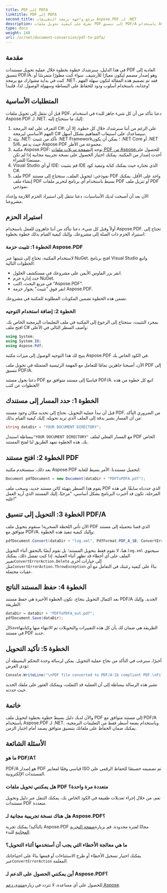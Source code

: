 ```yaml
---
title: PDF إلى PDFA
linktitle: PDF إلى PDFA
second_title: مرجع واجهة برمجة التطبيقات Aspose.PDF لـ .NET
description: تعرف على كيفية تحويل ملفات PDF إلى تنسيق PDF/A باستخدام Aspose.PDF لـ .NET من خلال هذا البرنامج التعليمي خطوة بخطوة.
type: docs
weight: 140
url: /ar/net/document-conversion/pdf-to-pdfa/
---
```

## مقدمة

في هذا الدليل، سنرشدك خطوة بخطوة خلال عملية تحويل مستندات PDF العادية إلى تنسيق PDF/A، وهو إصدار مصمم ليكون معيارًا للأرشيف. سواء كنت مطورًا متمرسًا أو كنت في بداية مشوارك مع برمجة .NET، فقد تم تصميم هذه المقالة لتكون سهلة الفهم وجذابة، باستخدام أسلوب ودود للحفاظ على البساطة وسهولة الوصول. لذا، فلنبدأ!

## المتطلبات الأساسية

قبل أن ننتقل إلى تحويل ملفات PDF، دعنا نتأكد من أن كل شيء جاهز للبدء في استخدام Aspose.PDF لـ .NET. إليك ما ستحتاج إليه:

1. التعرف على لغة البرمجة C#: على الرغم من أننا سنرشدك خلال كل خطوة، إلا أن الفهم الأساسي لبرمجة C# سيساعدك على استيعاب المفاهيم بشكل أسهل.
2. بيئة .NET: تأكد من تثبيت .NET Framework؛ يمكن أن يكون .NET Core أو .NET 5/6، حيث يدعم Aspose.PDF مجموعة من الأطر.
3.  مكتبة Aspose.PDF: توجه إلى[صفحة تنزيلات ملفات PDF من Aspose](https://releases.aspose.com/pdf/net)للحصول على أحدث إصدار من المكتبة. يمكنك اختيار الحصول على نسخة تجريبية مجانية إذا لم تكن مستعدًا للشراء.
4. Visual Studio أو أي IDE: قم بتثبيت IDE الذي تختاره حيث يمكنك كتابة وتنفيذ كود C#.
5. ملف PDF نموذجي: لتحويل الملف، ستحتاج إلى مستند PDF واحد على الأقل. يمكنك إنشاء ملف PDF بسيط باستخدام أي برنامج لتحرير ملفات PDF أو تنزيل ملف PDF نموذجي.

الآن بعد أن أصبحت لديك الأساسيات، دعنا ننتقل إلى استيراد الحزم اللازمة وإعداد مشروعنا.

## استيراد الحزم

أولاً وقبل كل شيء، دعنا نتأكد من أننا جاهزون للعمل باستخدام Aspose.PDF. تحتاج إلى استيراد الحزم ذات الصلة إلى مشروعك. وإليك كيفية القيام بذلك خطوة بخطوة:

### الخطوة 1: تثبيت حزمة Aspose.PDF

لاستخدام المكتبة، تحتاج إلى تثبيتها عبر NuGet. افتح برنامج Visual Studio واتبع الخطوات التالية:

- انقر بزر الماوس الأيمن على مشروعك في مستكشف الحلول.
- حدد إدارة حزم NuGet.
- في مربع البحث، اكتب “Aspose.PDF”.
- انقر فوق "تثبيت" بجوار حزمة Aspose.PDF.

تضمن هذه الخطوة تضمين المكونات المطلوبة للمكتبة في مشروعك.

### الخطوة 2: إضافة استخدام التوجيه

بمجرد التثبيت، ستحتاج إلى الرجوع إلى المكتبة في ملف التعليمات البرمجية الخاص بك. افتح ملف C# وأضف السطر التالي في الأعلى:

```csharp
using System;
using System.IO;
using Aspose.Pdf;
```

يتيح لك هذا التوجيه الوصول إلى ميزات مكتبة Aspose.PDF في الكود الخاص بك.

الآن، أصبحنا جاهزين تمامًا للتعامل مع المهمة الرئيسية المتمثلة في تحويل ملف PDF إلى تنسيق PDF/A.

دعنا نحول مستند PDF قياسيًا إلى مستند متوافق مع PDF/A. اتبع كل خطوة من هذه الخطوات عن كثب!

## الخطوة 1: حدد المسار إلى مستندك

قبل أن نبدأ عملية التحويل، نحتاج إلى تحديد مكان وجود مستند PDF. من الضروري التأكد من أن المسار يشير بدقة إلى الملف الذي تريد تحويله. إليك كيفية القيام بذلك:

```csharp
string dataDir = "YOUR DOCUMENT DIRECTORY";
```

 ببساطة استبدل`"YOUR DOCUMENT DIRECTORY"` مع المسار الفعلي لملف PDF الخاص بك. هذه الخطوة تمهد الطريق لنا لفتح المستند.

## الخطوة 2: افتح مستند PDF

بعد ذلك، سنستخدم مكتبة Aspose.PDF لتحميل مستندنا. الأمر بسيط للغاية:

```csharp
Document pdfDocument = new Document(dataDir + "PDFToPDFA.pdf");
```

يقوم هذا السطر بتهيئة كائن مستند جديد، وسحب ملف PDF الذي حددناه سابقًا. في هذه المرحلة، تكون قد أخبرت البرنامج بشكل أساسي، "مرحبًا، إليك المستند الذي أريد العمل عليه!"

## الخطوة 3: التحويل إلى تنسيق PDF/A

الآن تأتي اللحظة السحرية! سنقوم بتحويل ملف PDF الذي قمنا بتحميله إلى مستند متوافق مع PDF/A. وإليك كيفية تنفيذ هذه الخطوة:

```csharp
pdfDocument.Convert(dataDir + "log.xml", PdfFormat.PDF_A_1B, ConvertErrorAction.Delete);
```

 هنا، لا نقوم فقط بتحويل المستند؛ بل نقوم أيضًا بالتحقق أثناء التحويل.`log.xml` سيحتوي الملف على أي أخطاء قد تظهر أثناء العملية. إذا كنت تفضل ذلك، يمكنك تغيير`ConvertErrorAction.Delete` إلى خيارات أخرى مثل`ConvertErrorAction.ThrowException` بناءً على كيفية رغبتك في التعامل مع أي عقبات محتملة.

## الخطوة 4: حفظ المستند الناتج

بعد اكتمال التحويل بنجاح، تكون الخطوة الأخيرة هي حفظ مستند PDF/A الجديد. وإليك الطريقة:

```csharp
dataDir = dataDir + "PDFToPDFA_out.pdf";
pdfDocument.Save(dataDir);
```

 ال`Save`الطريقة هي ضمان لك بأن كل هذه التغييرات والتحويلات تم الانتهاء منها وكتابتها في مستند PDF جديد.

## الخطوة 5: تأكيد التحويل

أخيرًا، سنرغب في التأكد من نجاح عملية التحويل. يمكن لرسالة وحدة التحكم البسيطة أن تؤدي الغرض:

```csharp
Console.WriteLine("\nPDF file converted to PDF/A-1b compliant PDF.\nFile saved at " + dataDir);
```

تشير هذه الرسالة ببساطة إلى أن العملية قد اكتملت، ويمكنك العثور على ملفك الجديد حيث حددته.

## خاتمة

والآن لديك دليل بسيط خطوة بخطوة لتحويل ملف PDF إلى مستند متوافق مع PDF/A باستخدام Aspose.PDF لـ .NET. وباستخدام بضعة أسطر فقط من التعليمات البرمجية، يمكنك ضمان الحفاظ على ملفاتك بتنسيق متوافق يصمد أمام اختبار الزمن.


## الأسئلة الشائعة

### ما هو PDF/A؟
PDF/A هو إصدار PDF قياسي وفقًا لمعايير ISO تم تصميمه خصيصًا للحفاظ الرقمي على المستندات الإلكترونية.

### هل يمكنني تحويل ملفات PDF متعددة مرة واحدة؟
نعم، من خلال إجراء تعديلات طفيفة في الكود الخاص بك، يمكنك التنقل عبر دليل وتحويل مستندات PDF متعددة.

### هل هناك نسخة تجريبية مجانية لـ Aspose.PDF؟
بالتأكيد! يمكنك تجربة Aspose.PDF مجانًا لفترة محدودة. قم بزيارة[صفحة التجربة المجانية](https://releases.aspose.com/) للبدء.

### ما هي معالجة الأخطاء التي يجب أن أستخدمها أثناء التحويل؟
 يمكنك اختيار تسجيل الأخطاء أو طرح الاستثناءات أو قمعها بناءً على احتياجاتك عبر`ConvertErrorAction` المعلمة.

### أين يمكنني الحصول على الدعم لـ Aspose.PDF؟
 للحصول على أي مساعدة، لا تتردد في زيارة[منتدى دعم Aspose](https://forum.aspose.com/c/pdf/10).